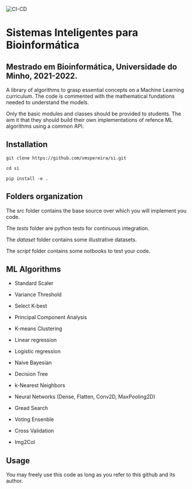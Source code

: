 ![CI-CD](https://github.com/vmspereira/si/actions/workflows/main.yaml/badge.svg)

# Sistemas Inteligentes para Bioinformática

## Mestrado em Bioinformática, Universidade do Minho, 2021-2022.

A library of algorithms to grasp essential concepts on a Machine Learning curriculum.
The code is commented with the mathematical fundations needed to understand the models.

Only the basic modules and classes should be provided to students. 
The aim it that they should build their own implementations of refence ML algorithms using a common API.

## Installation

`git clone https://github.com/vmspereira/si.git`

`cd si`

`pip install -e .`

## Folders organization

The _src_ folder contains the base source over which you will implement you code.

The _tests_ folder are python tests for continuous integration.

The _dataset_ folder contains some illustrative datasets.

The _script_ folder contains some notbooks to test your code.

## ML Algorithms

- Standard Scaler
- Variance Threshold
- Select K-best

- Principal Component Analysis
- K-means Clustering

- Linear regression
- Logistic regression
- Naive Bayesian
- Decision Tree
- k-Nearest Neighbors
- Neural Networks (Dense, Flatten, Conv2D, MaxPooling2D)

- Gread Search
- Voting Ensenble
- Cross Validation
- Img2Col

## Usage

You may freely use this code as long as you refer to this github and its author.

